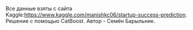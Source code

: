Все данные взяты с сайта Kaggle:https://www.kaggle.com/manishkc06/startup-success-prediction.
Решение с помощью CatBoost.
Автор - Семён Барыльник.
